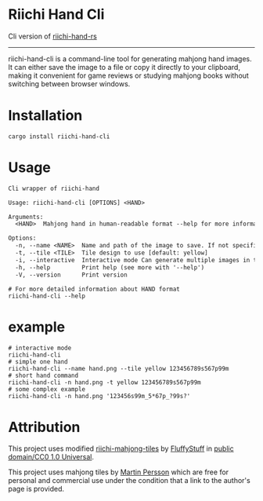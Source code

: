 # Riichi Hand Cli

Cli version of [riichi-hand-rs](https://github.com/m4tx/riichi-hand-rs)

---
riichi-hand-cli is a command-line tool for generating mahjong hand images. It can either save the image to a file or copy it directly to your clipboard, making it convenient for game reviews or studying mahjong books without switching between browser windows.

# Installation
```shell
cargo install riichi-hand-cli
```

# Usage
```txt
Cli wrapper of riichi-hand

Usage: riichi-hand-cli [OPTIONS] <HAND>

Arguments:
  <HAND>  Mahjong hand in human-readable format --help for more information

Options:
  -n, --name <NAME>  Name and path of the image to save. If not specified, the image will be copied to clipboard
  -t, --tile <TILE>  Tile design to use [default: yellow]
  -i, --interactive  Interactive mode Can generate multiple images in the same session
  -h, --help         Print help (see more with '--help')
  -V, --version      Print version
```

```shell
# For more detailed information about HAND format
riichi-hand-cli --help
```

# example

```shell
# interactive mode
riichi-hand-cli
# simple one hand
riichi-hand-cli --name hand.png --tile yellow 123456789s567p99m
# short hand command
riichi-hand-cli -n hand.png -t yellow 123456789s567p99m
# some complex example
riichi-hand-cli -n hand.png '123456s99m_5*67p_?99s?'
```

# Attribution

This project uses modified
[riichi-mahjong-tiles](https://github.com/FluffyStuff/riichi-mahjong-tiles)
by [FluffyStuff](https://github.com/FluffyStuff) in
[public domain/CC0 1.0 Universal](https://creativecommons.org/publicdomain/zero/1.0/).

This project uses mahjong tiles by
[Martin Persson](https://www.martinpersson.org/) which are free for personal
and commercial use under the condition that a link to the author's page
is provided.
